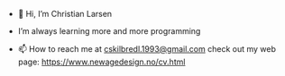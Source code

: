 - 👋  Hi, I’m Christian Larsen

- I’m always learning more and more programming

- 📫 How to reach me at cskilbredl.1993@gmail.com check out my web page: https://www.newagedesign.no/cv.html


